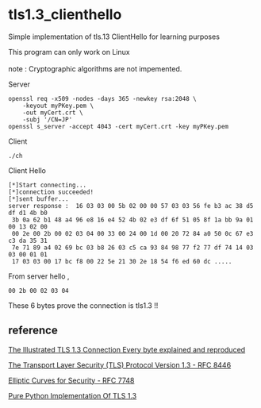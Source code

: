 # tls1.3_clienthello
Simple implementation of tls.13 ClientHello for learning purposes

This program can only work on Linux
<br>
<br>
note :  Cryptographic  algorithms are not impemented.

Server
```
openssl req -x509 -nodes -days 365 -newkey rsa:2048 \
    -keyout myPKey.pem \
    -out myCert.crt \
    -subj '/CN=JP'
openssl s_server -accept 4043 -cert myCert.crt -key myPKey.pem
```

Client 
```
./ch
```

Client Hello
```
[*]Start connecting...
[*]connection succeeded!
[*]sent buffer...
server response :  16 03 03 00 5b 02 00 00 57 03 03 56 fe b3 ac 38 d5 df d1 4b b0
 3b 0a 62 b1 48 a4 96 e8 16 e4 52 4b 02 e3 df 6f 51 05 8f 1a bb 9a 01 00 13 02 00 
 00 2e 00 2b 00 02 03 04 00 33 00 24 00 1d 00 20 72 84 a0 50 0c 67 e3 c3 da 35 31 
 7e 71 89 a4 02 69 bc 03 b8 26 03 c5 ca 93 84 98 77 f2 77 df 74 14 03 03 00 01 01 
 17 03 03 00 17 bc f8 00 22 5e 21 30 2e 18 54 f6 ed 60 dc .....
```

From server hello ,
```
00 2b 00 02 03 04
``` 
These 6 bytes prove the connection is tls1.3 !!

## reference
[The Illustrated TLS 1.3 Connection Every byte explained and reproduced](https://tls13.xargs.org/)

[The Transport Layer Security (TLS) Protocol Version 1.3 - RFC 8446 ](https://datatracker.ietf.org/doc/html/rfc8446)

[Elliptic Curves for Security - RFC 7748](https://datatracker.ietf.org/doc/html/rfc7748)

[Pure Python Implementation Of TLS 1.3](https://github.com/IdoBn/tls1.3)
